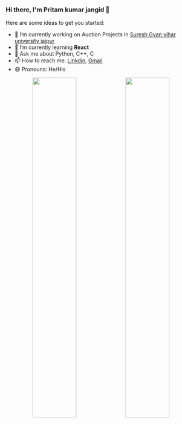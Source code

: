 ### Hi there, I'm Pritam kumar jangid 👋

Here are some ideas to get you started:


- 🔭 I’m currently working on Auction Projects in  [Suresh Gyan vihar university jaipur](https://gyanvihar.org/) 
- 🌱 I’m currently learning **React**
- 💬 Ask me about Python, C++, C
- 📫 How to reach me: [Linkdin](https://www.linkedin.com/in/pritam-kumar-/), [Gmail](pritamjangidsgvu@gmail.com)
- 😄 Pronouns: He/His



<p align="center">
  <img width="48%" src="https://github-readme-stats.vercel.app/api?username=pkjangid&&show_icons=true&title_color=yellow&icon_color=yellow&text_color=yellow&bg_color=black" />
  <img width="48%" src="https://github-readme-streak-stats.herokuapp.com/?user=pkjangid&show_icons=true&title_color=yellow&icon_color=yellow&text_color=yellow&bg_color=black" />
</p>

 [](file:///home/pritam/Downloads/pkjangid-2021.stl)
